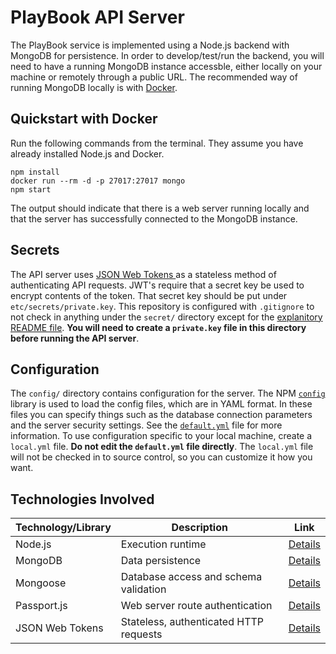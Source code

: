 # PlayBook API Server
The PlayBook service is implemented using a Node.js backend with MongoDB for persistence. In order to develop/test/run the backend, you will need to have a running MongoDB instance accessble, either locally on your machine or remotely through a public URL. The recommended way of running MongoDB locally is with [Docker](https://www.docker.com/).

## Quickstart with Docker
Run the following commands from the terminal. They assume you have already installed Node.js and Docker.

```text
npm install
docker run --rm -d -p 27017:27017 mongo
npm start
```

The output should indicate that there is a web server running locally and that the server has successfully connected to the MongoDB instance.

## Secrets
The API server uses [JSON Web Tokens ](https://jwt.io/) as a stateless method of authenticating API requests. JWT's require that a secret key be used to encrypt contents of the token. That secret key should be put under `etc/secrets/private.key`. This repository is configured with `.gitignore` to not check in anything under the `secret/` directory except for the [explanitory README file](./etc/secrets). **You will need to create a `private.key` file in this directory before running the API server**.

## Configuration
The `config/` directory contains configuration for the server. The NPM [`config`](https://www.npmjs.com/package/config) library is used to load the config files, which are in YAML format. In these files you can specify things such as the database connection parameters and the server security settings. See the [`default.yml`](./config/default.yml) file for more information. To use configuration specific to your local machine, create a `local.yml` file. **Do not edit the `default.yml` file directly**. The `local.yml` file will not be checked in to source control, so you can customize it how you want.

## Technologies Involved

| Technology/Library | Description | Link |
|---|---|---|
| Node.js | Execution runtime | [Details](https://nodejs.org/en/) |
| MongoDB | Data persistence | [Details](https://www.mongodb.com/) |
| Mongoose | Database access and schema validation | [Details](https://www.npmjs.com/package/mongoose) |
| Passport.js | Web server route authentication | [Details](http://www.passportjs.org/) |
| JSON Web Tokens | Stateless, authenticated HTTP requests | [Details](https://jwt.io/) |